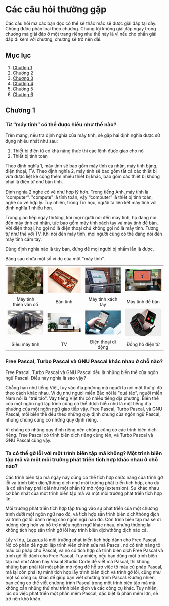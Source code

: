 Các câu hỏi thường gặp
======================

Các câu hỏi mà các bạn đọc có thể sẽ thắc mắc sẽ được giải đáp tại đây. Chúng được phân loại theo chương. Chúng tôi không giải đáp ngay trong chương mà giải đáp ở một trang riêng như thế này là vì nếu cho phần giải đáp đi kèm với chương, chương sẽ trở nên dài.

Mục lục
-------
1. [Chương 1](#chương-1)
2. [Chương 2](#chương-2)
3. [Chương 3](#chương-3)
4. [Chương 4](#chương-4)
5. [Chương 5](#chương-5)
6. [Chương 6](#chương-6)

Chương 1
--------

### Từ “máy tính” có thể được hiểu như thế nào?

Trên mạng, nếu tra định nghĩa của máy tính, sẽ gặp hai định nghĩa được sử dụng nhiều nhất như sau:

1. Thiết bị điện tử có khả năng thực thi các lệnh được giao cho nó
2. Thiết bị tính toán

Theo định nghĩa 1, máy tính sẽ bao gồm máy tính cá nhân, máy tính bảng, điện thoại, TV. Theo định nghĩa 2, máy tính sẽ bao gồm tất cả các thiết bị vừa được liệt kê cộng thêm nhiều thiết bị khác, bao gồm các thiết bị không phải là điện tử như bàn tính.

Định nghĩa 2 nghe có vẻ như hợp lý hơn. Trong tiếng Anh, máy tính là “computer”. "compute" là tính toán, vậy “computer” là thiết bị tính toán, nghe có vẻ hợp lý. Tuy nhiên, trong Tin học, người ta liên kết máy tính với định nghĩa 1 nhiều hơn.

Trong giao tiếp ngày thường, khi mọi người nói đến máy tính, họ đang nói đến máy tính cá nhân, tức bao gồm máy tính xách tay và máy tính để bàn. Với điện thoại, họ gọi nó là điện thoại chứ không gọi nó là máy tính. Tương tự như thế với TV. Khi nói đến máy tính, mọi người cũng có thể đang nói đến máy tính cầm tay.

Dùng định nghĩa nào là tùy bạn, đừng để mọi người bị nhầm lẫn là được.

Bảng sau chứa một số ví dụ của một "máy tính".

<table>
    <thead>
    </thead>
    <tbody>
        <tr>
            <td><a href="../resources/img/faq/antikythera.jpg"><img src="../resources/img/faq/antikythera.jpg" /></a></td>
            <td><a href="../resources/img/faq/abacus.jpg"><img src="../resources/img/faq/abacus.jpg" /></a></td>
            <td><a href="../resources/img/faq/laptop.jpeg"><img src="../resources/img/faq/laptop.jpeg" /></a></td>
            <td><a href="../resources/img/faq/desktop_computer.jpeg"><img src="../resources/img/faq/desktop_computer.jpeg" /></a></td>
        </tr>
        <tr>
            <td align="center">Máy tính<br />thiên văn cổ</td>
            <td align="center">Bàn tính</td>
            <td align="center">Máy tính xách tay</td>
            <td align="center">Máy tính để bàn</td>
        </tr>
        <tr>
            <td><a href="../resources/img/faq/supercomputer.jpg"><img src="../resources/img/faq/supercomputer.jpg" /></a></td>
            <td><a href="../resources/img/faq/tv.jpeg"><img src="../resources/img/faq/tv.jpeg" /></a></td>
            <td><a href="../resources/img/faq/mobile_phone.jpeg"><img src="../resources/img/faq/mobile_phone.jpeg" /></a></td>
            <td><a href="../resources/img/faq/digital_watch.jpg"><img src="../resources/img/faq/digital_watch.jpg" /></a></td>
        </tr>
        <tr>
            <td align="center">Siêu máy tính</td>
            <td align="center">TV</td>
            <td align="center">Điện thoại di động</td>
            <td align="center">Đồng hồ điện tử</td>
        </tr>
    </tbody>
</table>

### Free Pascal, Turbo Pascal và GNU Pascal khác nhau ở chỗ nào?

Free Pascal, Turbo Pascal và GNU Pascal đều là những biến thể của ngôn ngữ Pascal. Điều này nghĩa là sao vậy?

Chẳng hạn như tiếng Việt, tùy vào địa phương mà người ta nói một thứ gì đó theo cách khác nhau. Ví dụ như người miền Bắc nói là "quả táo", người miền Nam nói là "trái táo". Vậy tiếng Việt thì có nhiều tiếng địa phương. Biến thể của một ngôn ngữ lập trình cũng có thể được hiểu như là một tiếng địa phương của một ngôn ngữ giao tiếp vậy. Free Pascal, Turbo Pascal, và GNU Pascal, mỗi biến thể đều theo những quy định chung của ngôn ngữ Pascal, nhưng chúng cũng có những quy định riêng.

Vì chúng có những quy định riêng nên chúng cũng có các trình biên dịch riêng. Free Pascal có trình biên dịch riêng cùng tên, và Turbo Pascal và GNU Pascal cũng vậy.

### Ta có thể gỡ lỗi với một trình biên tập mã không? Một trình biên tập mã và một môi trường phát triển tích hợp khác nhau ở chỗ nào?

Các trình biên tập mã ngày nay cũng có thể tích hợp chức năng của trình gỡ lỗi và trình biên dịch/thông dịch như môi trường phát triển tích hợp, cho dù là có sẵn hay phải cài như một phần tử mở rộng (extension). Sự khác nhau cơ bản nhất của một trình biên tập mã và một môi trường phát triển tích hợp là:

Môi trường phát triển tích hợp tập trung vào sự phát triển của một chương trình dưới một ngôn ngữ nào đó, và tích hợp sẵn trình biên dịch/thông dịch và trình gỡ lỗi dành riêng cho ngôn ngữ nào đó. Còn trình biên tập mã sẽ đi hướng rộng hơn và hỗ trợ nhiều ngôn ngữ khác nhau, nhưng thường lại không tích hợp sẵn trình gỡ lỗi hay trình biên dịch/thông dịch nào cả.

Lấy ví dụ, [Lazarus](http://www.lazarus-ide.org/) là môi trường phát triển tích hợp dành cho Free Pascal. Nó có phần để người lập trình viên chỉnh sửa mã Pascal, nó có tính năng tô màu cú pháp cho Pascal, và nó có tích hợp cả trình biên dịch Free Pascal và trình gỡ lỗi dành cho Free Pascal. Tuy nhiên, nếu bạn dùng một trình biên tập mã như Atom hay Visual Studio Code để viết mã Pascal, thì không những bạn phải tải một phần mở rộng để hỗ trợ việc tô màu cú pháp Pascal, mà lại còn phải tự mình tích hợp lấy trình biên dịch và trình gỡ lỗi, cũng như một số công cụ khác để giúp bạn viết chương trình Pascal. Đương nhiên, bạn cũng có thể viết chương trình Pascal trong một trình biên tập mã mà không cần những thứ như trình biên dịch và các công cụ khác. Tuy nhiên, lúc đó việc phát triển một phần mềm Pascal, đặc biệt là phần mềm lớn, sẽ trở nên khó khăn.
